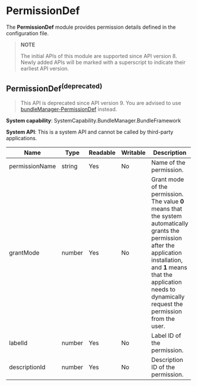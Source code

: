 # PermissionDef

The **PermissionDef** module provides permission details defined in the configuration file.

> **NOTE**
>
> The initial APIs of this module are supported since API version 8. Newly added APIs will be marked with a superscript to indicate their earliest API version.

## **PermissionDef**<sup>(deprecated)<sup>

> This API is deprecated since API version 9. You are advised to use [bundleManager-PermissionDef](js-apis-bundleManager-permissionDef.md) instead.

**System capability**: SystemCapability.BundleManager.BundleFramework

**System API**: This is a system API and cannot be called by third-party applications.

| Name          | Type  | Readable| Writable| Description          |
| -------------- | ------ | ---- | ---- | -------------- |
| permissionName | string | Yes  | No  | Name of the permission.  |
| grantMode      | number | Yes  | No  | Grant mode of the permission. The value **0** means that the system automatically grants the permission after the application installation, and **1** means that the application needs to dynamically request the permission from the user.|
| labelId        | number | Yes  | No  | Label ID of the permission.  |
| descriptionId  | number | Yes  | No  | Description ID of the permission.  |

